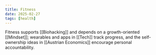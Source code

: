 ```yaml
---
title: Fitness
date: 2025-02-27
tags: [health]
---
```


Fitness supports [[Biohacking]] and depends on a growth-oriented [[Mindset]]; wearables and apps in [[Tech]] track progress, and the self-ownership ideas in [[Austrian Economics]] encourage personal accountability.
